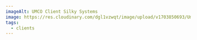 ```yaml
---
imageAlt: UMCO Client Silky Systems
image: https://res.cloudinary.com/dgl1vzwqt/image/upload/v1703850693/Umco-300x180_kdydoc.webp
tags:
  - clients
---
```

